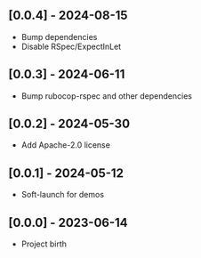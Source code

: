 ## [0.0.4] - 2024-08-15

* Bump dependencies
* Disable RSpec/ExpectInLet

## [0.0.3] - 2024-06-11

* Bump rubocop-rspec and other dependencies

## [0.0.2] - 2024-05-30

* Add Apache-2.0 license

## [0.0.1] - 2024-05-12

* Soft-launch for demos

## [0.0.0] - 2023-06-14

* Project birth

